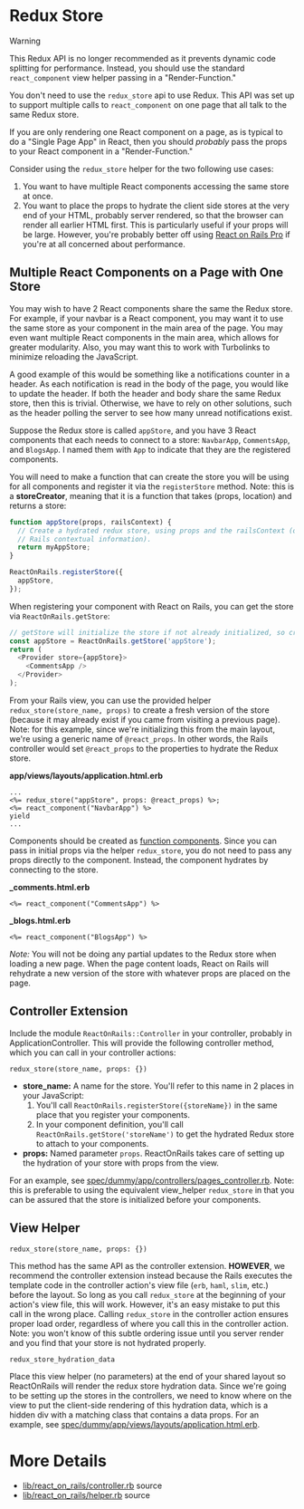 # Redux Store

> [!WARNING]
>
> This Redux API is no longer recommended as it prevents dynamic code splitting for performance. Instead, you should use the standard `react_component` view helper passing in a "Render-Function."

You don't need to use the `redux_store` api to use Redux. This API was set up to support multiple calls to `react_component` on one page that all talk to the same Redux store.

If you are only rendering one React component on a page, as is typical to do a "Single Page App" in React, then you should _probably_ pass the props to your React component in a "Render-Function."

Consider using the `redux_store` helper for the two following use cases:

1. You want to have multiple React components accessing the same store at once.
2. You want to place the props to hydrate the client side stores at the very end of your HTML, probably server rendered, so that the browser can render all earlier HTML first. This is particularly useful if your props will be large. However, you're probably better off using [React on Rails Pro](https://github.com/shakacode/react_on_rails/wiki) if you're at all concerned about performance.

## Multiple React Components on a Page with One Store

You may wish to have 2 React components share the same the Redux store. For example, if your navbar is a React component, you may want it to use the same store as your component in the main area of the page. You may even want multiple React components in the main area, which allows for greater modularity. Also, you may want this to work with Turbolinks to minimize reloading the JavaScript.

A good example of this would be something like a notifications counter in a header. As each notification is read in the body of the page, you would like to update the header. If both the header and body share the same Redux store, then this is trivial. Otherwise, we have to rely on other solutions, such as the header polling the server to see how many unread notifications exist.

Suppose the Redux store is called `appStore`, and you have 3 React components that each needs to connect to a store: `NavbarApp`, `CommentsApp`, and `BlogsApp`. I named them with `App` to indicate that they are the registered components.

You will need to make a function that can create the store you will be using for all components and register it via the `registerStore` method. Note: this is a **storeCreator**, meaning that it is a function that takes (props, location) and returns a store:

```js
function appStore(props, railsContext) {
  // Create a hydrated redux store, using props and the railsContext (object with
  // Rails contextual information).
  return myAppStore;
}

ReactOnRails.registerStore({
  appStore,
});
```

When registering your component with React on Rails, you can get the store via `ReactOnRails.getStore`:

```js
// getStore will initialize the store if not already initialized, so creates or retrieves store
const appStore = ReactOnRails.getStore('appStore');
return (
  <Provider store={appStore}>
    <CommentsApp />
  </Provider>
);
```

From your Rails view, you can use the provided helper `redux_store(store_name, props)` to create a fresh version of the store (because it may already exist if you came from visiting a previous page). Note: for this example, since we're initializing this from the main layout, we're using a generic name of `@react_props`. In other words, the Rails controller would set `@react_props` to the properties to hydrate the Redux store.

**app/views/layouts/application.html.erb**

```erb
...
<%= redux_store("appStore", props: @react_props) %>;
<%= react_component("NavbarApp") %>
yield
...
```

Components should be created as [function components](https://react.dev/learn/your-first-component#defining-a-component). Since you can pass in initial props via the helper `redux_store`, you do not need to pass any props directly to the component. Instead, the component hydrates by connecting to the store.

**\_comments.html.erb**

```erb
<%= react_component("CommentsApp") %>
```

**\_blogs.html.erb**

```erb
<%= react_component("BlogsApp") %>
```

_Note:_ You will not be doing any partial updates to the Redux store when loading a new page. When the page content loads, React on Rails will rehydrate a new version of the store with whatever props are placed on the page.

## Controller Extension

Include the module `ReactOnRails::Controller` in your controller, probably in ApplicationController. This will provide the following controller method, which you can call in your controller actions:

`redux_store(store_name, props: {})`

- **store_name:** A name for the store. You'll refer to this name in 2 places in your JavaScript:
  1. You'll call `ReactOnRails.registerStore({storeName})` in the same place that you register your components.
  2. In your component definition, you'll call `ReactOnRails.getStore('storeName')` to get the hydrated Redux store to attach to your components.
- **props:** Named parameter `props`. ReactOnRails takes care of setting up the hydration of your store with props from the view.

For an example, see [spec/dummy/app/controllers/pages_controller.rb](https://github.com/shakacode/react_on_rails/tree/master/spec/dummy/app/controllers/pages_controller.rb). Note: this is preferable to using the equivalent view_helper `redux_store` in that you can be assured that the store is initialized before your components.

## View Helper

`redux_store(store_name, props: {})`

This method has the same API as the controller extension. **HOWEVER**, we recommend the controller extension instead because the Rails executes the template code in the controller action's view file (`erb`, `haml`, `slim`, etc.) before the layout. So long as you call `redux_store` at the beginning of your action's view file, this will work. However, it's an easy mistake to put this call in the wrong place. Calling `redux_store` in the controller action ensures proper load order, regardless of where you call this in the controller action. Note: you won't know of this subtle ordering issue until you server render and you find that your store is not hydrated properly.

`redux_store_hydration_data`

Place this view helper (no parameters) at the end of your shared layout so ReactOnRails will render the redux store hydration data. Since we're going to be setting up the stores in the controllers, we need to know where on the view to put the client-side rendering of this hydration data, which is a hidden div with a matching class that contains a data props. For an example, see [spec/dummy/app/views/layouts/application.html.erb](https://github.com/shakacode/react_on_rails/tree/master/spec/dummy/app/views/layouts/application.html.erb).

# More Details

- [lib/react_on_rails/controller.rb](https://github.com/shakacode/react_on_rails/tree/master/lib/react_on_rails/controller.rb) source
- [lib/react_on_rails/helper.rb](https://github.com/shakacode/react_on_rails/tree/master/lib/react_on_rails/helper.rb) source
